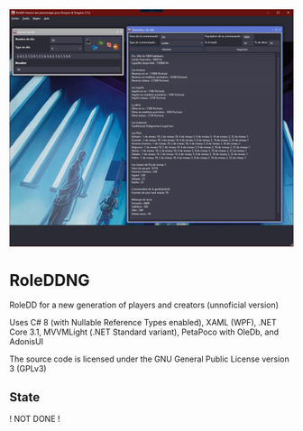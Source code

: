 <img src="preview.png"/>

# RoleDDNG

RoleDD for a new generation of players and creators (unnoficial version)

Uses C# 8 (with Nullable Reference Types enabled), XAML (WPF), .NET Core 3.1, MVVMLight (.NET Standard variant), PetaPoco with OleDb, and AdonisUI

The source code is licensed under the GNU General Public License version 3 (GPLv3)

## State

! NOT DONE !
